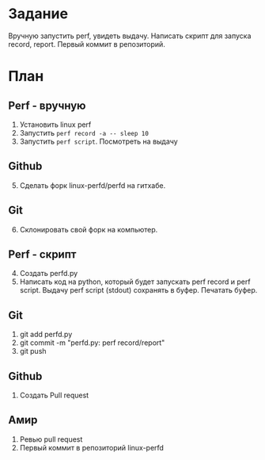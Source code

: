 # Задание
Вручную запустить perf, увидеть выдачу. Написать скрипт для запуска record,
report. Первый коммит в репозиторий.

# План
## Perf - вручную
1. Установить linux perf
2. Запустить `perf record -a -- sleep 10`
3. Запустить `perf script`. Посмотреть на выдачу
## Github
5. Сделать форк linux-perfd/perfd на гитхабе.
## Git
6. Склонировать свой форк на компьютер.
## Perf - скрипт
4. Создать perfd.py
4. Написать код на python, который будет запускать perf record и perf script.
   Выдачу perf script (stdout) сохранять в буфер.
   Печатать буфер.
## Git
1. git add perfd.py
2. git commit -m "perfd.py: perf record/report"
3. git push
## Github
1. Создать Pull request
## Амир
1. Ревью pull request
2. Первый коммит в репозиторий linux-perfd
